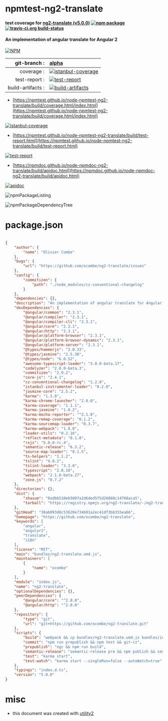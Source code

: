 # npmtest-ng2-translate

#### test coverage for  [ng2-translate (v5.0.0)](https://github.com/ocombe/ng2-translate)  [![npm package](https://img.shields.io/npm/v/npmtest-ng2-translate.svg?style=flat-square)](https://www.npmjs.org/package/npmtest-ng2-translate) [![travis-ci.org build-status](https://api.travis-ci.org/npmtest/node-npmtest-ng2-translate.svg)](https://travis-ci.org/npmtest/node-npmtest-ng2-translate)

#### An implementation of angular translate for Angular 2

[![NPM](https://nodei.co/npm/ng2-translate.png?downloads=true&downloadRank=true&stars=true)](https://www.npmjs.com/package/ng2-translate)

| git-branch : | [alpha](https://github.com/npmtest/node-npmtest-ng2-translate/tree/alpha)|
|--:|:--|
| coverage : | [![istanbul-coverage](https://npmtest.github.io/node-npmtest-ng2-translate/build/coverage.badge.svg)](https://npmtest.github.io/node-npmtest-ng2-translate/build/coverage.html/index.html)|
| test-report : | [![test-report](https://npmtest.github.io/node-npmtest-ng2-translate/build/test-report.badge.svg)](https://npmtest.github.io/node-npmtest-ng2-translate/build/test-report.html)|
| build-artifacts : | [![build-artifacts](https://npmtest.github.io/node-npmtest-ng2-translate/glyphicons_144_folder_open.png)](https://github.com/npmtest/node-npmtest-ng2-translate/tree/gh-pages/build)|

- [https://npmtest.github.io/node-npmtest-ng2-translate/build/coverage.html/index.html](https://npmtest.github.io/node-npmtest-ng2-translate/build/coverage.html/index.html)

[![istanbul-coverage](https://npmtest.github.io/node-npmtest-ng2-translate/build/screenCapture.buildCi.browser.%252Ftmp%252Fbuild%252Fcoverage.lib.html.png)](https://npmtest.github.io/node-npmtest-ng2-translate/build/coverage.html/index.html)

- [https://npmtest.github.io/node-npmtest-ng2-translate/build/test-report.html](https://npmtest.github.io/node-npmtest-ng2-translate/build/test-report.html)

[![test-report](https://npmtest.github.io/node-npmtest-ng2-translate/build/screenCapture.buildCi.browser.%252Ftmp%252Fbuild%252Ftest-report.html.png)](https://npmtest.github.io/node-npmtest-ng2-translate/build/test-report.html)

- [https://npmdoc.github.io/node-npmdoc-ng2-translate/build/apidoc.html](https://npmdoc.github.io/node-npmdoc-ng2-translate/build/apidoc.html)

[![apidoc](https://npmdoc.github.io/node-npmdoc-ng2-translate/build/screenCapture.buildCi.browser.%252Ftmp%252Fbuild%252Fapidoc.html.png)](https://npmdoc.github.io/node-npmdoc-ng2-translate/build/apidoc.html)

![npmPackageListing](https://npmtest.github.io/node-npmtest-ng2-translate/build/screenCapture.npmPackageListing.svg)

![npmPackageDependencyTree](https://npmtest.github.io/node-npmtest-ng2-translate/build/screenCapture.npmPackageDependencyTree.svg)



# package.json

```json

{
    "author": {
        "name": "Olivier Combe"
    },
    "bugs": {
        "url": "https://github.com/ocombe/ng2-translate/issues"
    },
    "config": {
        "commitizen": {
            "path": "./node_modules/cz-conventional-changelog"
        }
    },
    "dependencies": {},
    "description": "An implementation of angular translate for Angular 2",
    "devDependencies": {
        "@angular/common": "2.3.1",
        "@angular/compiler": "2.3.1",
        "@angular/compiler-cli": "2.3.1",
        "@angular/core": "2.3.1",
        "@angular/http": "2.3.1",
        "@angular/platform-browser": "2.3.1",
        "@angular/platform-browser-dynamic": "2.3.1",
        "@angular/platform-server": "2.3.1",
        "@types/hammerjs": "2.0.33",
        "@types/jasmine": "2.5.38",
        "@types/node": "6.0.52",
        "awesome-typescript-loader": "3.0.0-beta.17",
        "codelyzer": "2.0.0-beta.3",
        "commitizen": "2.9.2",
        "core-js": "2.4.1",
        "cz-conventional-changelog": "1.2.0",
        "istanbul-instrumenter-loader": "0.2.0",
        "jasmine-core": "2.5.2",
        "karma": "1.3.0",
        "karma-chrome-launcher": "2.0.0",
        "karma-coverage": "1.1.1",
        "karma-jasmine": "1.0.2",
        "karma-mocha-reporter": "^2.1.0",
        "karma-remap-coverage": "0.1.2",
        "karma-sourcemap-loader": "0.3.7",
        "karma-webpack": "1.8.0",
        "loader-utils": "0.2.16",
        "reflect-metadata": "0.1.8",
        "rxjs": "5.0.0-rc.4",
        "semantic-release": "6.3.2",
        "source-map-loader": "0.1.5",
        "ts-helpers": "1.1.2",
        "tslint": "4.0.2",
        "tslint-loader": "3.3.0",
        "typescript": "2.0.10",
        "webpack": "2.1.0-beta.27",
        "zone.js": "0.7.2"
    },
    "directories": {},
    "dist": {
        "shasum": "0adbb510eb5007a2d6ded5f5d26888c14760aca5",
        "tarball": "https://registry.npmjs.org/ng2-translate/-/ng2-translate-5.0.0.tgz"
    },
    "gitHead": "38ab093d8c53620e734b01a2ec41df3bb355ea66",
    "homepage": "https://github.com/ocombe/ng2-translate",
    "keywords": [
        "angular",
        "angular2",
        "translate",
        "i18n"
    ],
    "license": "MIT",
    "main": "bundles/ng2-translate.umd.js",
    "maintainers": [
        {
            "name": "ocombe"
        }
    ],
    "module": "index.js",
    "name": "ng2-translate",
    "optionalDependencies": {},
    "peerDependencies": {
        "@angular/core": "^2.0.0",
        "@angular/http": "^2.0.0"
    },
    "repository": {
        "type": "git",
        "url": "git+https://github.com/ocombe/ng2-translate.git"
    },
    "scripts": {
        "build": "webpack && cp bundles/ng2-translate.umd.js bundles/index.js",
        "commit": "npm run prepublish && npm test && git-cz",
        "prepublish": "ngc && npm run build",
        "semantic-release": "semantic-release pre && npm publish && semantic-release post",
        "test": "karma start",
        "test-watch": "karma start --singleRun=false --autoWatch=true"
    },
    "typings": "index.d.ts",
    "version": "5.0.0"
}
```



# misc
- this document was created with [utility2](https://github.com/kaizhu256/node-utility2)
